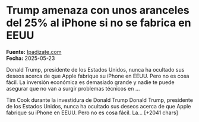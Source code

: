 # Trump amenaza con unos aranceles del 25% al iPhone si no se fabrica en EEUU

**Fuente:** [Ipadizate.com](https://ipadizate.com/apple/trump-amenaza-con-unos-aranceles-del-25-al-iphone-si-no-se-fabrica-en-eeuu)  
**Fecha:** 2025-05-23

Donald Trump, presidente de los Estados Unidos, nunca ha ocultado sus deseos acerca de que Apple fabrique su iPhone en EEUU. Pero no es cosa fácil. La inversión económica es demasiado grande y nadie te puede asegurar que no van a surgir problemas técnicos en …

Tim Cook durante la investidura de Donald Trump
Donald Trump, presidente de los Estados Unidos, nunca ha ocultado sus deseos acerca de que Apple fabrique su iPhone en EEUU. Pero no es cosa fácil. La… [+2041 chars]
